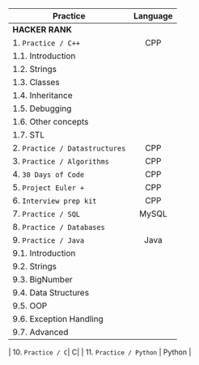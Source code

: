 |    Practice    |  Language    |    
| ---------------|:------------:|
| **HACKER RANK**    |          |                           
| 1. `Practice / C++` | CPP | 
| 1.1. Introduction | | 
| 1.2. Strings | | 
| 1.3. Classes | | 
| 1.4. Inheritance | |
| 1.5. Debugging | |
| 1.6. Other concepts | |
| 1.7. STL | | 
| 2. `Practice / Datastructures`| CPP | 
| 3. `Practice / Algorithms` | CPP | 
| 4. `30 Days of Code` | CPP | 
| 5. `Project Euler +`| CPP | 
| 6. `Interview prep kit`| CPP | 
| 7. `Practice / SQL`| MySQL | 
| 8. `Practice / Databases`| | 
| 9. `Practice / Java` | Java |
| 9.1. Introduction | |
| 9.2. Strings | |
| 9.3. BigNumber | |
| 9.4. Data Structures | |
| 9.5. OOP | |
| 9.6. Exception Handling | |
| 9.7. Advanced | |

| 10. `Practice / C`| C|
| 11. `Practice / Python` | Python |
